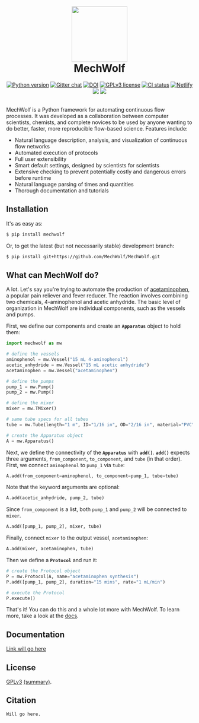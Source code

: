 <h1 align ="center">
<img src='https://github.com/MechWolf/MechWolf/raw/master/logo/head10x.png' width="150">
<br>
MechWolf
</h1>

<div align="center">
<a href="https://www.python.org/downloads/"><img src="https://img.shields.io/badge/python-3.7-blue.svg" alt="Python version" /></a>
<a href="https://gitter.im/mechwolf-project"><img src="https://img.shields.io/badge/chat-on%20gitter-brightgreen.svg" alt="Gitter chat" /></a>
<a href="https://gitter.im/mechwolf-project"><img src="https://img.shields.io/badge/DOI-to%20be%20determined-brightgreen.svg" alt="DOI" /></a>
<a href="https://github.com/MechWolf/MechWolf/blob/master/LICENSE"><img src="https://img.shields.io/badge/license-GPLv3-blue.svg" alt="GPLv3 license" /></a>
<a href="https://github.com/mechwolf/mechwolf/actions"><img src="https://img.shields.io/travis/MechWolf/MechWolf.svg" alt="CI status"/></a>
<a href="https://mechwolf.netlify.com"><img src="https://img.shields.io/endpoint.svg?url=https%3A%2F%2Fdeveloper.oswaldlabs.com%2Fnetlify-status%2F39a2d45e-f621-4e8d-afed-3ae2ee4b9364" alt="Netlify"/></a>
<a href="https://github.com/ambv/black"><img src="https://img.shields.io/badge/code%20style-black-000000.svg"></a>
<a href="https://mybinder.org/v2/gh/MechWolf/MechWolf/master"><img src="https://mybinder.org/badge_logo.svg"></img></a>
</div>
<br>

MechWolf is a Python framework for automating continuous flow processes.
It was developed as a collaboration between computer scientists, chemists, and complete novices to be used by anyone wanting to do better, faster, more reproducible flow-based science.
Features include:

- Natural language description, analysis, and visualization of continuous flow networks
- Automated execution of protocols
- Full user extensibility
- Smart default settings, designed by scientists for scientists
- Extensive checking to prevent potentially costly and dangerous errors before runtime
- Natural language parsing of times and quantities
- Thorough documentation and tutorials

## Installation

It's as easy as:

```bash
$ pip install mechwolf
```

Or, to get the latest (but not necessarily stable) development branch:

```bash
$ pip install git+https://github.com/MechWolf/MechWolf.git
```

## What can MechWolf do?

A lot.
Let's say you're trying to automate the production of [acetaminophen](https://en.wikipedia.org/wiki/Paracetamol), a popular pain reliever and fever reducer.
The reaction involves combining two chemicals, 4-aminophenol and acetic anhydride.
The basic level of organization in MechWolf are individual components, such as the vessels and pumps.

First, we define our components and create an **`Apparatus`** object to hold them:

```python
import mechwolf as mw

# define the vessels
aminophenol = mw.Vessel("15 mL 4-aminophenol")
acetic_anhydride = mw.Vessel("15 mL acetic anhydride")
acetaminophen = mw.Vessel("acetaminophen")

# define the pumps
pump_1 = mw.Pump()
pump_2 = mw.Pump()

# define the mixer
mixer = mw.TMixer()

# same tube specs for all tubes
tube = mw.Tube(length="1 m", ID="1/16 in", OD="2/16 in", material="PVC")

# create the Apparatus object
A = mw.Apparatus()
```

Next, we define the connectivity of the **`Apparatus`** with **`add()`**. **`add()`** expects three arguments, `from_component`, `to_component`, and `tube` (in that order). First, we connect `aminophenol` to `pump_1` via `tube`:

```python
A.add(from_component=aminophenol, to_component=pump_1, tube=tube)
```

Note that the keyword arguments are optional:

```python
A.add(acetic_anhydride, pump_2, tube)
```

Since `from_component` is a list, both `pump_1` and `pump_2` will be connected to `mixer`.

```python
A.add([pump_1, pump_2], mixer, tube)
```

Finally, connect `mixer` to the output vessel, `acetaminophen`:

```python
A.add(mixer, acetaminophen, tube)
```

Then we define a **`Protocol`** and run it:

```python
# create the Protocol object
P = mw.Protocol(A, name="acetaminophen synthesis")
P.add([pump_1, pump_2], duration="15 mins", rate="1 mL/min")

# execute the Protocol
P.execute()
```

That's it! You can do this and a whole lot more with MechWolf.
To learn more, take a look at the [docs](example.com).

## Documentation

[Link will go here](example.com)

## License

[GPLv3](LICENSE) [(summary)](https://choosealicense.com/licenses/gpl-3.0/).

## Citation

```
Will go here.
```
